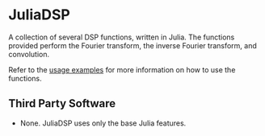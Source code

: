 # JuliaDSP

A collection of several DSP functions, written in Julia. The functions provided perform the Fourier
transform, the inverse Fourier transform, and convolution.

Refer to the [usage examples](docs/usage_examples.md) for more information on how to use the
functions.

## Third Party Software

- None. JuliaDSP uses only the base Julia features.
